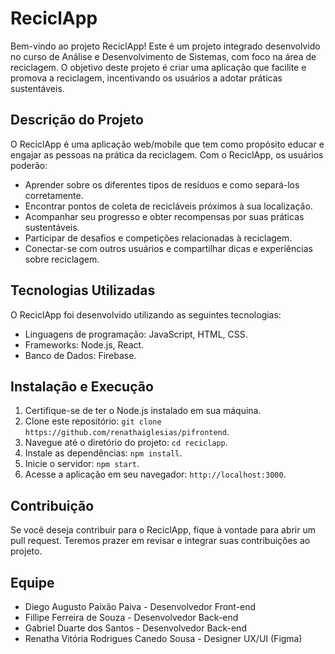 # ReciclApp

Bem-vindo ao projeto ReciclApp! Este é um projeto integrado desenvolvido no curso de Análise e Desenvolvimento de Sistemas, com foco na área de reciclagem. O objetivo deste projeto é criar uma aplicação que facilite e promova a reciclagem, incentivando os usuários a adotar práticas sustentáveis.

## Descrição do Projeto

O ReciclApp é uma aplicação web/mobile que tem como propósito educar e engajar as pessoas na prática da reciclagem. Com o ReciclApp, os usuários poderão:

- Aprender sobre os diferentes tipos de resíduos e como separá-los corretamente.
- Encontrar pontos de coleta de recicláveis próximos à sua localização.
- Acompanhar seu progresso e obter recompensas por suas práticas sustentáveis.
- Participar de desafios e competições relacionadas à reciclagem.
- Conectar-se com outros usuários e compartilhar dicas e experiências sobre reciclagem.

## Tecnologias Utilizadas

O ReciclApp foi desenvolvido utilizando as seguintes tecnologias:

- Linguagens de programação: JavaScript, HTML, CSS.
- Frameworks: Node.js, React.
- Banco de Dados: Firebase.

## Instalação e Execução

1. Certifique-se de ter o Node.js instalado em sua máquina.
2. Clone este repositório: `git clone https://github.com/renathaiglesias/pifrontend`.
3. Navegue até o diretório do projeto: `cd reciclapp`.
4. Instale as dependências: `npm install`.
5. Inicie o servidor: `npm start`.
6. Acesse a aplicação em seu navegador: `http://localhost:3000`.

## Contribuição

Se você deseja contribuir para o ReciclApp, fique à vontade para abrir um pull request. Teremos prazer em revisar e integrar suas contribuições ao projeto.

## Equipe

- Diego Augusto Paixão Paiva - Desenvolvedor Front-end
- Fillipe Ferreira de Souza - Desenvolvedor Back-end
- Gabriel Duarte dos Santos - Desenvolvedor Back-end
- Renatha Vitória Rodrigues Canedo Sousa - Designer UX/UI (Figma)
